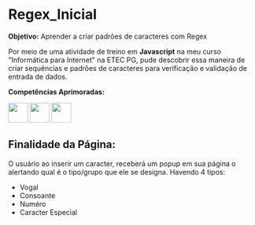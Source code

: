 # Regex_Inicial
**Objetivo:** Aprender a criar padrões de caracteres com Regex

Por meio de uma atividade de treino em **Javascript** na meu curso "Informática para Internet" na ETEC PG, pude descobrir essa maneira de criar sequências e padrões de caracteres para verificação e validação de entrada de dados.
<br>

**Competências Aprimoradas:**

<p> <img src="https://cdn.jsdelivr.net/gh/devicons/devicon/icons/html5/html5-original.svg"  style="width: 40px"/>
    <img src="https://cdn.jsdelivr.net/gh/devicons/devicon/icons/css3/css3-original.svg" style="width: 40px" />
    <img src="https://cdn.jsdelivr.net/gh/devicons/devicon/icons/javascript/javascript-original.svg" style="width: 40px" />
</p>

## Finalidade da Página:

O usuário ao inserir um caracter, receberá um popup em sua página o alertando qual é o tipo/grupo que ele se designa. Havendo 4 tipos: 
<ul>
  <li>Vogal</li>
  <li>Consoante</li>
  <li>Numéro</li>
  <li>Caracter Especial</li>
</ul>
